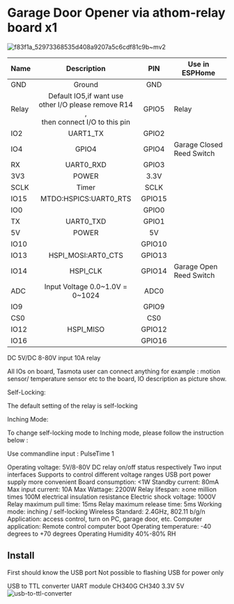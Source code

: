# Garage Door Opener via athom-relay board x1 


![f83f1a_52973368535d408a9207a5c6cdf81c9b~mv2](https://github.com/user-attachments/assets/f042d8f2-c5ff-4d9a-be03-9ead95403f9b)


| Name  | Description                                                                                | PIN    | Use in ESPHome            |
| ----- |:------------------------------------------------------------------------------------------:| :------:| ------------------------- |
| GND   | Ground                                                                                     | GND    |                           |
| Relay | Default IO5,if want use <br>other I/O please remove R14 ,<br> then connect I/O to this pin | GPIO5  | Relay                     |
| IO2   | UART1_TX                                                                                   | GPIO2  |                           |
| IO4   | GPIO4                                                                                      | GPIO4  | Garage Closed Reed Switch |
| RX    | UART0_RXD                                                                                  | GPIO3  |                           |
| 3V3   | POWER                                                                                      | 3.3V   |                           |
| SCLK  | Timer                                                                                      | SCLK   |                           |
| IO15  | MTDO:HSPICS:UART0_RTS                                                                      | GPIO15 |                           |
| IO0   |                                                                                            | GPIO0  |                           |
| TX    | UART0_TXD                                                                                  | GPIO1  |                           |
| 5V    | POWER                                                                                      | 5V     |                           |
| IO10  |                                                                                            | GPIO10 |                           |
| IO13  | HSPI_MOSI:ART0_CTS                                                                         | GPIO13 |                           |
| IO14  | HSPI_CLK                                                                                   | GPIO14 | Garage Open Reed Switch   |
| ADC   | Input Voltage 0.0~1.0V = 0~1024                                                            | ADC0   |                           |
| IO9   |                                                                                            | GPIO9  |                           |
| CS0   |                                                                                            | CS0    |                           |
| IO12  | HSPI_MISO                                                                                  | GPIO12 |                           |
| IO16  |                                                                                            | GPIO16 |                           |

DC 5V/DC 8-80V input 10A relay

 

All IOs on board,  Tasmota user can connect anything for example : motion sensor/ temperature sensor etc to the board, IO description as picture show.

 

Self-Locking:

 

The default setting of the relay is self-locking 

 

Inching Mode:

 

To change self-locking mode to Inching mode, please follow the instruction below :

 

Use commandline input : PulseTime 1

   

 

Operating voltage: 5V/8-80V DC
relay on/off status respectively
Two input interfaces
Supports to control different voltage ranges
USB port power supply more convenient
Board consumption: <1W
Standby current: 80mA
Max input current: 10A
Max Wattage: 2200W
Relay lifespan: ≥one million times
100M electrical insulation resistance
Electric shock voltage: 1000V
Relay maximum pull time: 15ms
Relay maximum release time: 5ms
Working mode: inching / self-locking
Wireless Standard: 2.4GHz, 802.11 b/g/n
Application: access control, turn on PC, garage door, etc.
Computer application: Remote control computer boot
Operating temperature: -40 degrees to +70 degrees
Operating Humidity 40%-80% RH

## Install 

First should know the USB port Not possible to flashing 
USB for power only

USB to TTL converter UART module CH340G CH340 3.3V 5V
![usb-to-ttl-converter](https://github.com/user-attachments/assets/40975051-cfde-437d-906c-b68e2a68bb2b)
